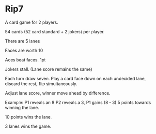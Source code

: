 Rip7
====

A card game for 2 players.

54 cards (52 card standard + 2 jokers) per player.

There are 5 lanes

Faces are worth 10

Aces beat faces. 1pt

Jokers stall. (Lane score remains the same)

Each turn draw seven. Play a card face down on each undecided lane, discard the rest, flip simultaneously.

Adjust lane score, winner move ahead by difference.

Example: P1 reveals an 8 P2 reveals a 3, P1 gains (8 - 3) 5 points towards winning the lane.

10 points wins the lane.

3 lanes wins the game.

